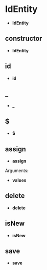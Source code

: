 # IdEntity

- **IdEntity**

## constructor

- **IdEntity**

## id

- **id**

## \_

- **\_**

## $

- **$**

## assign

- **assign**

Arguments:

- **values**

## delete

- **delete**

## isNew

- **isNew**

## save

- **save**

